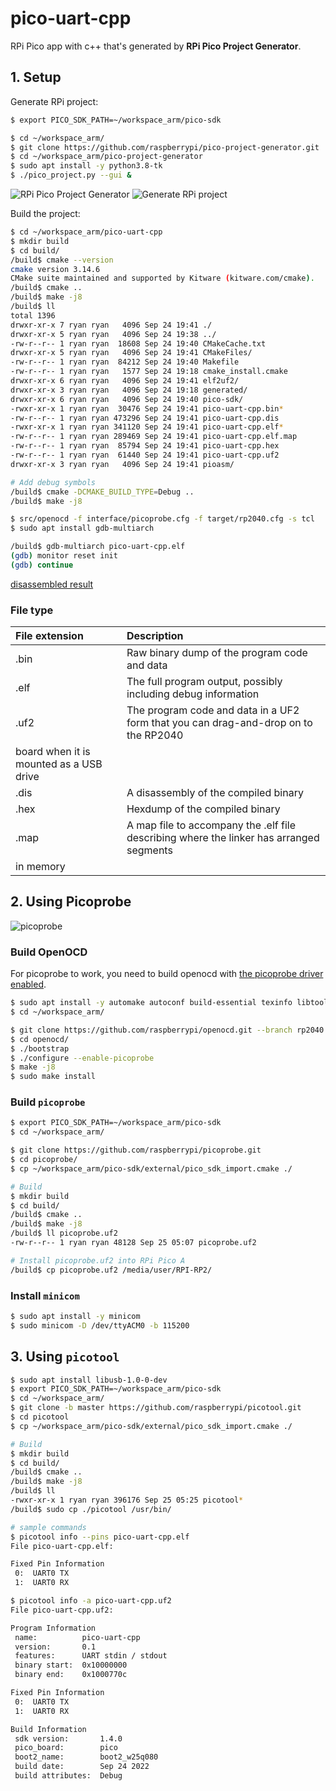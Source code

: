 # pico-uart-cpp
RPi Pico app with c++ that's generated by **RPi Pico Project Generator**.

## 1. Setup
Generate RPi project:

```sh
$ export PICO_SDK_PATH=~/workspace_arm/pico-sdk

$ cd ~/workspace_arm/
$ git clone https://github.com/raspberrypi/pico-project-generator.git
$ cd ~/workspace_arm/pico-project-generator
$ sudo apt install -y python3.8-tk
$ ./pico_project.py --gui &
```

![RPi Pico Project Generator](img/pico-uart-cpp-gen01.jpg)
![Generate RPi project](img/pico-uart-cpp-gen02.jpg)

Build the project:

```sh
$ cd ~/workspace_arm/pico-uart-cpp
$ mkdir build
$ cd build/
/build$ cmake --version
cmake version 3.14.6
CMake suite maintained and supported by Kitware (kitware.com/cmake).
/build$ cmake ..
/build$ make -j8
/build$ ll
total 1396
drwxr-xr-x 7 ryan ryan   4096 Sep 24 19:41 ./
drwxr-xr-x 5 ryan ryan   4096 Sep 24 19:38 ../
-rw-r--r-- 1 ryan ryan  18608 Sep 24 19:40 CMakeCache.txt
drwxr-xr-x 5 ryan ryan   4096 Sep 24 19:41 CMakeFiles/
-rw-r--r-- 1 ryan ryan  84212 Sep 24 19:40 Makefile
-rw-r--r-- 1 ryan ryan   1577 Sep 24 19:18 cmake_install.cmake
drwxr-xr-x 6 ryan ryan   4096 Sep 24 19:41 elf2uf2/
drwxr-xr-x 3 ryan ryan   4096 Sep 24 19:18 generated/
drwxr-xr-x 6 ryan ryan   4096 Sep 24 19:40 pico-sdk/
-rwxr-xr-x 1 ryan ryan  30476 Sep 24 19:41 pico-uart-cpp.bin*
-rw-r--r-- 1 ryan ryan 473296 Sep 24 19:41 pico-uart-cpp.dis
-rwxr-xr-x 1 ryan ryan 341120 Sep 24 19:41 pico-uart-cpp.elf*
-rw-r--r-- 1 ryan ryan 289469 Sep 24 19:41 pico-uart-cpp.elf.map
-rw-r--r-- 1 ryan ryan  85794 Sep 24 19:41 pico-uart-cpp.hex
-rw-r--r-- 1 ryan ryan  61440 Sep 24 19:41 pico-uart-cpp.uf2
drwxr-xr-x 3 ryan ryan   4096 Sep 24 19:41 pioasm/

# Add debug symbols
/build$ cmake -DCMAKE_BUILD_TYPE=Debug ..
/build$ make -j8

$ src/openocd -f interface/picoprobe.cfg -f target/rp2040.cfg -s tcl
$ sudo apt install gdb-multiarch

/build$ gdb-multiarch pico-uart-cpp.elf
(gdb) monitor reset init
(gdb) continue

```

[disassembled result](build/pico-uart-cpp.dis)

### File type
|File extension |Description|
| :--- | :--- |
|.bin |Raw binary dump of the program code and data|
|.elf |The full program output, possibly including debug information|
|.uf2 |The program code and data in a UF2 form that you can drag-and-drop on to the RP2040
board when it is mounted as a USB drive|
|.dis |A disassembly of the compiled binary|
|.hex |Hexdump of the compiled binary|
|.map |A map file to accompany the .elf file describing where the linker has arranged segments
in memory|

## 2. Using Picoprobe

![picoprobe](img/picoprobe.jpg)

### Build OpenOCD
For picoprobe to work, you need to build openocd with <ins>the picoprobe driver enabled</ins>.

```sh
$ sudo apt install -y automake autoconf build-essential texinfo libtool libftdi-dev libusb-1.0-0-dev
$ cd ~/workspace_arm/

$ git clone https://github.com/raspberrypi/openocd.git --branch rp2040 --depth=1 --no-single-branch
$ cd openocd/
$ ./bootstrap 
$ ./configure --enable-picoprobe
$ make -j8
$ sudo make install
```

### Build `picoprobe`
```sh
$ export PICO_SDK_PATH=~/workspace_arm/pico-sdk
$ cd ~/workspace_arm/

$ git clone https://github.com/raspberrypi/picoprobe.git
$ cd picoprobe/
$ cp ~/workspace_arm/pico-sdk/external/pico_sdk_import.cmake ./

# Build
$ mkdir build
$ cd build/
/build$ cmake ..
/build$ make -j8
/build$ ll picoprobe.uf2 
-rw-r--r-- 1 ryan ryan 48128 Sep 25 05:07 picoprobe.uf2

# Install picoprobe.uf2 into RPi Pico A
/build$ cp picoprobe.uf2 /media/user/RPI-RP2/
```

### Install `minicom`
```sh
$ sudo apt install -y minicom
$ sudo minicom -D /dev/ttyACM0 -b 115200
```

## 3. Using `picotool`
```sh
$ sudo apt install libusb-1.0-0-dev
$ export PICO_SDK_PATH=~/workspace_arm/pico-sdk
$ cd ~/workspace_arm/
$ git clone -b master https://github.com/raspberrypi/picotool.git
$ cd picotool
$ cp ~/workspace_arm/pico-sdk/external/pico_sdk_import.cmake ./

# Build
$ mkdir build
$ cd build/
/build$ cmake ..
/build$ make -j8
/build$ ll
-rwxr-xr-x 1 ryan ryan 396176 Sep 25 05:25 picotool*
/build$ sudo cp ./picotool /usr/bin/

# sample commands
$ picotool info --pins pico-uart-cpp.elf
File pico-uart-cpp.elf:

Fixed Pin Information
 0:  UART0 TX
 1:  UART0 RX

$ picotool info -a pico-uart-cpp.uf2 
File pico-uart-cpp.uf2:

Program Information
 name:          pico-uart-cpp
 version:       0.1
 features:      UART stdin / stdout
 binary start:  0x10000000
 binary end:    0x1000770c

Fixed Pin Information
 0:  UART0 TX
 1:  UART0 RX

Build Information
 sdk version:       1.4.0
 pico_board:        pico
 boot2_name:        boot2_w25q080
 build date:        Sep 24 2022
 build attributes:  Debug
```